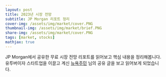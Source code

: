 ```yaml
---
layout: post
title: 2023년 시장 전망
subtitle: JP Morgan 리포트 정리
cover-img: /assets/img/market/cover.PNG
thumbnail-img: /assets/img/market/brief.PNG
share-img: /assets/img/market/cover.PNG
tags: [market, stocks]
mathjax: true
---
```


JP Morgan에서 공유한 무료 시장 전망 리포트를 읽어보고 핵심 내용을 정리해봅니다. 유투버이자 스타트업을 이끌고 계신 [뉴욕주민](https://www.youtube.com/@newyork-er/featured) 님의 공유 글을 보고 읽어보게 되었습니다.  





